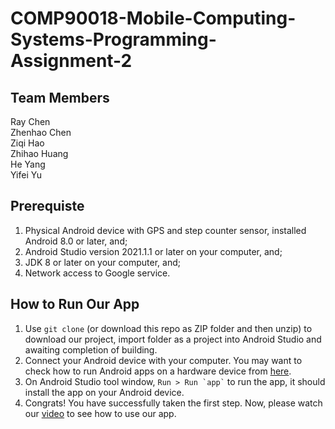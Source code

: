 # COMP90018-Mobile-Computing-Systems-Programming-Assignment-2


## Team Members

Ray Chen  
Zhenhao Chen  
Ziqi Hao  
Zhihao Huang   
He Yang  
Yifei Yu

## Prerequiste

1. Physical Android device with GPS and step counter sensor, installed Android 8.0 or later, and;
2. Android Studio version 2021.1.1 or later on your computer, and;
3. JDK 8 or later on your computer, and;
4. Network access to Google service.

## How to Run Our App

1. Use `git clone` (or download this repo as ZIP folder and then unzip) to download our project, import folder as a project into Android Studio and awaiting completion of building.
2. Connect your Android device with your computer. You may want to check how to run Android apps on a hardware device from [here](https://developer.android.com/studio/run/device).
3. On Android Studio tool window, `` Run > Run `app` `` to run the app, it should install the app on your Android device.
4. Congrats! You have successfully taken the first step. Now, please watch our [video](https://www.youtube.com/watch?v=mDSbKiRaC0E) to see how to use our app.

